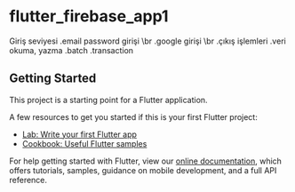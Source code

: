 # flutter_firebase_app1

Giriş seviyesi
.email password girişi \br
.google girişi \br
.çıkış işlemleri
.veri okuma, yazma
.batch
.transaction

## Getting Started

This project is a starting point for a Flutter application.

A few resources to get you started if this is your first Flutter project:

- [Lab: Write your first Flutter app](https://flutter.dev/docs/get-started/codelab)
- [Cookbook: Useful Flutter samples](https://flutter.dev/docs/cookbook)

For help getting started with Flutter, view our
[online documentation](https://flutter.dev/docs), which offers tutorials,
samples, guidance on mobile development, and a full API reference.
